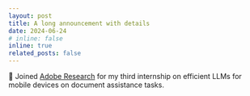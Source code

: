 ```yaml
---
layout: post
title: A long announcement with details
date: 2024-06-24
# inline: false
inline: true
related_posts: false
---
```


<style>
@import url('https://cdnjs.cloudflare.com/ajax/libs/font-awesome/6.4.0/css/all.min.css');
@import url('https://fonts.googleapis.com/css2?family=Poppins:wght@600&display=swap');

@keyframes blink {
  0% { opacity: 1; }
  50% { opacity: 0; }
  100% { opacity: 1; }
}

.blink {
  animation: blink 1.5s infinite;
  color: #FF4081;
  font-weight: 600;
  font-family: 'Poppins', sans-serif;
  padding: 2px 2px;
  border-radius: 4px;
  /* background: rgba(255, 64, 129, 0.1); */
  text-transform: uppercase;
  letter-spacing: 1px;
  font-size: 14px;
}
</style>

🎯 Joined [Adobe Research](https://research.adobe.com/) for my third internship on efficient LLMs for mobile devices on document assistance tasks.

<!-- Announcements and news can be much longer than just quick inline posts. In fact, they can have all the features available for the standard blog posts. See below.

---

Jean shorts raw denim Vice normcore, art party High Life PBR skateboard stumptown vinyl kitsch. Four loko meh 8-bit, tousled banh mi tilde forage Schlitz dreamcatcher twee 3 wolf moon. Chambray asymmetrical paleo salvia, sartorial umami four loko master cleanse drinking vinegar brunch. <a href="https://www.pinterest.com">Pinterest</a> DIY authentic Schlitz, hoodie Intelligentsia butcher trust fund brunch shabby chic Kickstarter forage flexitarian. Direct trade <a href="https://en.wikipedia.org/wiki/Cold-pressed_juice">cold-pressed</a> meggings stumptown plaid, pop-up taxidermy. Hoodie XOXO fingerstache scenester Echo Park. Plaid ugh Wes Anderson, freegan pug selvage fanny pack leggings pickled food truck DIY irony Banksy.

#### Hipster list

<ul>
    <li>brunch</li>
    <li>fixie</li>
    <li>raybans</li>
    <li>messenger bag</li>
</ul>

Hoodie Thundercats retro, tote bag 8-bit Godard craft beer gastropub. Truffaut Tumblr taxidermy, raw denim Kickstarter sartorial dreamcatcher. Quinoa chambray slow-carb salvia readymade, bicycle rights 90's yr typewriter selfies letterpress cardigan vegan.

---

Pug heirloom High Life vinyl swag, single-origin coffee four dollar toast taxidermy reprehenderit fap distillery master cleanse locavore. Est anim sapiente leggings Brooklyn ea. Thundercats locavore excepteur veniam eiusmod. Raw denim Truffaut Schlitz, migas sapiente Portland VHS twee Bushwick Marfa typewriter retro id keytar.

> We do not grow absolutely, chronologically. We grow sometimes in one dimension, and not in another, unevenly. We grow partially. We are relative. We are mature in one realm, childish in another.
> —Anais Nin

Fap aliqua qui, scenester pug Echo Park polaroid irony shabby chic ex cardigan church-key Odd Future accusamus. Blog stumptown sartorial squid, gastropub duis aesthetic Truffaut vero. Pinterest tilde twee, odio mumblecore jean shorts lumbersexual. -->
